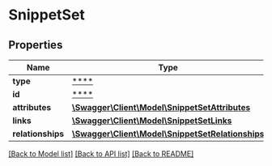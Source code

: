 # SnippetSet

## Properties
Name | Type | Description | Notes
------------ | ------------- | ------------- | -------------
**type** | [****](.md) |  | [optional] 
**id** | [****](.md) |  | [optional] 
**attributes** | [**\Swagger\Client\Model\SnippetSetAttributes**](SnippetSetAttributes.md) |  | [optional] 
**links** | [**\Swagger\Client\Model\SnippetSetLinks**](SnippetSetLinks.md) |  | [optional] 
**relationships** | [**\Swagger\Client\Model\SnippetSetRelationships**](SnippetSetRelationships.md) |  | [optional] 

[[Back to Model list]](../../README.md#documentation-for-models) [[Back to API list]](../../README.md#documentation-for-api-endpoints) [[Back to README]](../../README.md)

